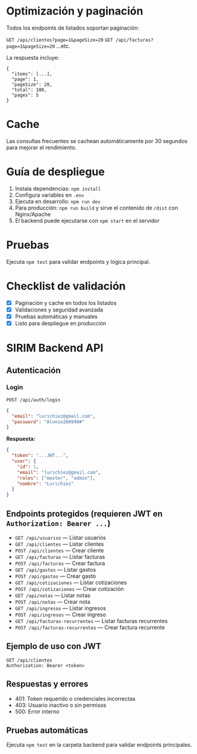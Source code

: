 # Optimización y paginación
Todos los endpoints de listados soportan paginación:

`GET /api/clientes?page=1&pageSize=20`
`GET /api/facturas?page=1&pageSize=20`
...etc.

La respuesta incluye:
```
{
  "items": [...],
  "page": 1,
  "pageSize": 20,
  "total": 100,
  "pages": 5
}
```

# Cache
Las consultas frecuentes se cachean automáticamente por 30 segundos para mejorar el rendimiento.

# Guía de despliegue
1. Instala dependencias: `npm install`
2. Configura variables en `.env`
3. Ejecuta en desarrollo: `npm run dev`
4. Para producción: `npm run build` y sirve el contenido de `/dist` con Nginx/Apache
5. El backend puede ejecutarse con `npm start` en el servidor

# Pruebas
Ejecuta `npm test` para validar endpoints y lógica principal.

# Checklist de validación
- [x] Paginación y cache en todos los listados
- [x] Validaciones y seguridad avanzada
- [x] Pruebas automáticas y manuales
- [x] Listo para despliegue en producción
# SIRIM Backend API

## Autenticación

### Login
`POST /api/auth/login`
```json
{
  "email": "lurichiez@gmail.com",
  "password": "Alonso260990#"
}
```
**Respuesta:**
```json
{
  "token": "...JWT...",
  "user": {
    "id": 1,
    "email": "lurichiez@gmail.com",
    "roles": ["master", "admin"],
    "nombre": "Lurichiez"
  }
}
```

## Endpoints protegidos (requieren JWT en `Authorization: Bearer ...`)

- `GET /api/usuarios` — Listar usuarios
- `GET /api/clientes` — Listar clientes
- `POST /api/clientes` — Crear cliente
- `GET /api/facturas` — Listar facturas
- `POST /api/facturas` — Crear factura
- `GET /api/gastos` — Listar gastos
- `POST /api/gastos` — Crear gasto
- `GET /api/cotizaciones` — Listar cotizaciones
- `POST /api/cotizaciones` — Crear cotización
- `GET /api/notas` — Listar notas
- `POST /api/notas` — Crear nota
- `GET /api/ingresos` — Listar ingresos
- `POST /api/ingresos` — Crear ingreso
- `GET /api/facturas-recurrentes` — Listar facturas recurrentes
- `POST /api/facturas-recurrentes` — Crear factura recurrente

## Ejemplo de uso con JWT
```http
GET /api/clientes
Authorization: Bearer <token>
```

## Respuestas y errores
- 401: Token requerido o credenciales incorrectas
- 403: Usuario inactivo o sin permisos
- 500: Error interno

## Pruebas automáticas
Ejecuta `npm test` en la carpeta backend para validar endpoints principales.
